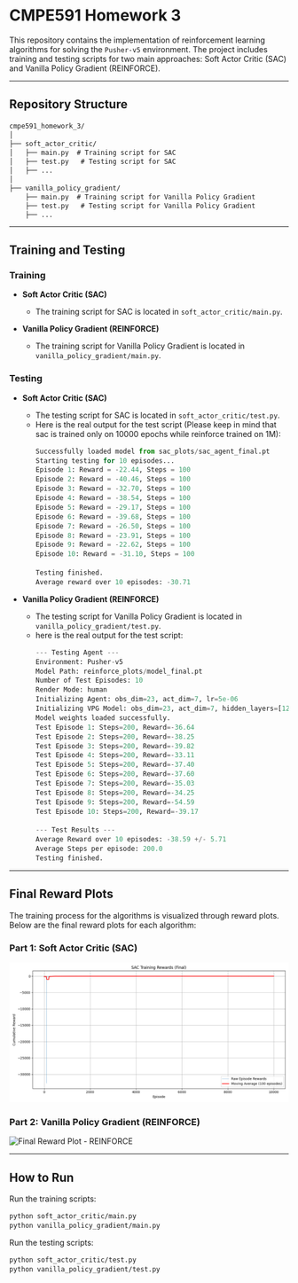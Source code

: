 # CMPE591 Homework 3

This repository contains the implementation of reinforcement learning algorithms for solving the `Pusher-v5` environment. The project includes training and testing scripts for two main approaches: Soft Actor Critic (SAC) and Vanilla Policy Gradient (REINFORCE).

---

## Repository Structure

```
cmpe591_homework_3/
│
├── soft_actor_critic/
│   ├── main.py  # Training script for SAC
│   ├── test.py   # Testing script for SAC
│   ├── ...
│
├── vanilla_policy_gradient/
    ├── main.py  # Training script for Vanilla Policy Gradient
    ├── test.py   # Testing script for Vanilla Policy Gradient
    ├── ...

```

---

## Training and Testing

### Training
- **Soft Actor Critic (SAC)**
  - The training script for SAC is located in `soft_actor_critic/main.py`.

- **Vanilla Policy Gradient (REINFORCE)**
  - The training script for Vanilla Policy Gradient is located in `vanilla_policy_gradient/main.py`.

### Testing
- **Soft Actor Critic (SAC)**
  - The testing script for SAC is located in `soft_actor_critic/test.py`.
  - Here is the real output for the test script (Please keep in mind that sac is trained only on 10000 epochs while reinforce trained on 1M):
    ```python
    Successfully loaded model from sac_plots/sac_agent_final.pt
    Starting testing for 10 episodes...
    Episode 1: Reward = -22.44, Steps = 100
    Episode 2: Reward = -40.46, Steps = 100
    Episode 3: Reward = -32.70, Steps = 100
    Episode 4: Reward = -38.54, Steps = 100
    Episode 5: Reward = -29.17, Steps = 100
    Episode 6: Reward = -39.68, Steps = 100
    Episode 7: Reward = -26.50, Steps = 100
    Episode 8: Reward = -23.91, Steps = 100
    Episode 9: Reward = -22.62, Steps = 100
    Episode 10: Reward = -31.10, Steps = 100
    
    Testing finished.
    Average reward over 10 episodes: -30.71
    ```

- **Vanilla Policy Gradient (REINFORCE)**
  - The testing script for Vanilla Policy Gradient is located in `vanilla_policy_gradient/test.py`.
  - here is the real output for the test script:
    ```python
    --- Testing Agent ---
    Environment: Pusher-v5
    Model Path: reinforce_plots/model_final.pt
    Number of Test Episodes: 10
    Render Mode: human
    Initializing Agent: obs_dim=23, act_dim=7, lr=5e-06
    Initializing VPG Model: obs_dim=23, act_dim=7, hidden_layers=[128, 128]
    Model weights loaded successfully.
    Test Episode 1: Steps=200, Reward=-36.64
    Test Episode 2: Steps=200, Reward=-38.25
    Test Episode 3: Steps=200, Reward=-39.82
    Test Episode 4: Steps=200, Reward=-33.11
    Test Episode 5: Steps=200, Reward=-37.40
    Test Episode 6: Steps=200, Reward=-37.60
    Test Episode 7: Steps=200, Reward=-35.03
    Test Episode 8: Steps=200, Reward=-34.25
    Test Episode 9: Steps=200, Reward=-54.59
    Test Episode 10: Steps=200, Reward=-39.17
    
    --- Test Results ---
    Average Reward over 10 episodes: -38.59 +/- 5.71
    Average Steps per episode: 200.0
    Testing finished.
    ```

---

## Final Reward Plots

The training process for the algorithms is visualized through reward plots. Below are the final reward plots for each algorithm:

### Part 1: Soft Actor Critic (SAC)
![Final Reward Plot - SAC](https://github.com/DenizBilgeAkkoc/cmpe591_homework3/blob/main/soft_actor_critic/sac_plots/rewards_plot_final.png)



### Part 2: Vanilla Policy Gradient (REINFORCE)
![Final Reward Plot - REINFORCE](https://github.com/DenizBilgeAkkoc/cmpe591_homework3/blob/main/reinforce_plots/rewards_plot_final.png)

---

## How to Run

 Run the training scripts:
   ```bash
   python soft_actor_critic/main.py
   python vanilla_policy_gradient/main.py
   ```

Run the testing scripts:
   ```bash
   python soft_actor_critic/test.py
   python vanilla_policy_gradient/test.py
   ```

